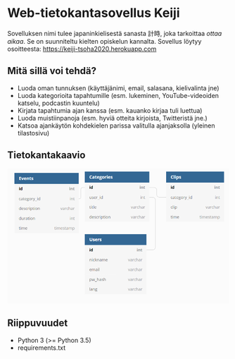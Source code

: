 # Web-tietokantasovellus Keiji
Sovelluksen nimi tulee japaninkielisestä sanasta 計時, joka tarkoittaa _ottaa aikaa_. Se on suunniteltu kielten opiskelun kannalta. Sovellus löytyy osoitteesta: https://keiji-tsoha2020.herokuapp.com

## Mitä sillä voi tehdä?
 * Luoda oman tunnuksen (käyttäjänimi, email, salasana, kielivalinta jne)
 * Luoda kategorioita tapahtumille (esm. lukeminen, YouTube-videoiden katselu, podcastin kuuntelu)
 * Kirjata tapahtumia ajan kanssa (esm. kauanko kirjaa tuli luettua)
 * Luoda muistiinpanoja (esm. hyviä otteita kirjoista, Twitteristä jne.)
 * Katsoa ajankäytön kohdekielen parissa valitulla ajanjaksolla (yleinen tilastosivu)

## Tietokantakaavio
![tietokantakaavio](documentation/tietokantakaavio.png)

## Riippuvuudet
 * Python 3 (>= Python 3.5)
 * requirements.txt
